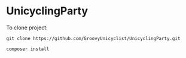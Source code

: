 # UnicyclingParty
To clone project:

```git clone https://github.com/GroovyUnicyclist/UnicyclingParty.git```

```composer install```
